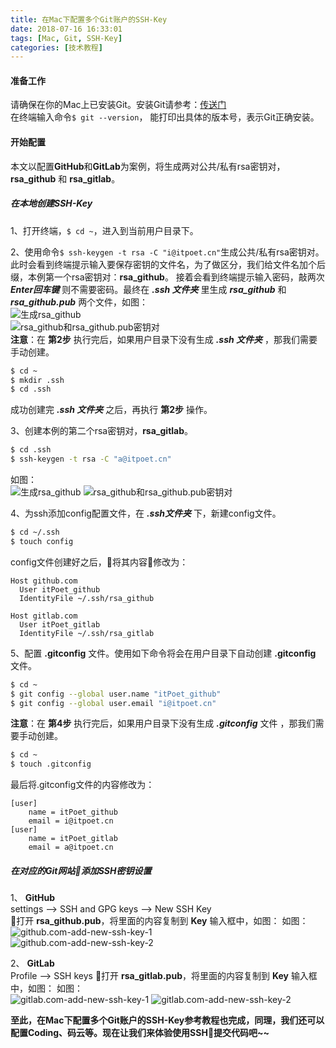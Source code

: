 ```yaml
---
title: 在Mac下配置多个Git账户的SSH-Key
date: 2018-07-16 16:33:01
tags: [Mac, Git, SSH-Key]
categories: [技术教程]
---
```

#### 准备工作
请确保在你的Mac上已安装Git。安装Git请参考：[传送门](https://git-scm.com/book/zh/v2/%E8%B5%B7%E6%AD%A5-%E5%AE%89%E8%A3%85-Git)  
在终端输入命令`$ git --version`， 能打印出具体的版本号，表示Git正确安装。

####  开始配置
本文以配置**GitHub**和**GitLab**为案例，将生成两对公共/私有rsa密钥对，**rsa_github** 和 **rsa_gitlab**。

##### 在本地创建SSH-Key
1、打开终端，`$ cd ~`，进入到当前用户目录下。  

2、使用命令`$ ssh-keygen -t rsa -C "i@itpoet.cn"`生成公共/私有rsa密钥对。此时会看到终端提示输入要保存密钥的文件名，为了做区分，我们给文件名加个后缀，本例第一个rsa密钥对：**rsa_github**。
接着会看到终端提示输入密码，敲两次 _**Enter回车键**_ 则不需要密码。最终在 _**.ssh 文件夹**_ 里生成 _**rsa_github**_ 和 _**rsa_github.pub**_ 两个文件，如图：  
![生成rsa_github](https://user-images.githubusercontent.com/24516169/43447613-6a4544ae-94de-11e8-8e91-07d6ef1e45e3.png)  
![rsa_github和rsa_github.pub密钥对](https://user-images.githubusercontent.com/24516169/43447618-6add7116-94de-11e8-9986-8b90bf50e098.png)  
**注意**：在 **第2步** 执行完后，如果用户目录下没有生成 _**.ssh 文件夹**_ ，那我们需要手动创建。  
```bash
$ cd ~
$ mkdir .ssh
$ cd .ssh
```
成功创建完 _**.ssh 文件夹**_ 之后，再执行 **第2步** 操作。  

3、创建本例的第二个rsa密钥对，**rsa_gitlab**。 
```bash
$ cd .ssh
$ ssh-keygen -t rsa -C "a@itpoet.cn"
```
如图：  
![生成rsa_github](https://user-images.githubusercontent.com/24516169/43447615-6a959e4a-94de-11e8-8f23-8fd2128ba6a7.png)
![rsa_github和rsa_github.pub密钥对](https://user-images.githubusercontent.com/24516169/43447619-6b104b72-94de-11e8-9a4b-4febc6458e4c.png)  

4、为ssh添加config配置文件，在 _**.ssh文件夹**_ 下，新建config文件。  
```bash
$ cd ~/.ssh
$ touch config
```
config文件创建好之后，将其内容修改为：
```
Host github.com
  User itPoet_github
  IdentityFile ~/.ssh/rsa_github

Host gitlab.com
  User itPoet_gitlab
  IdentityFile ~/.ssh/rsa_gitlab
```

5、配置 **.gitconfig** 文件。使用如下命令将会在用户目录下自动创建 **.gitconfig** 文件。
```bash
$ cd ~
$ git config --global user.name "itPoet_github"
$ git config --global user.email "i@itpoet.cn"
```

**注意**：在 **第4步** 执行完后，如果用户目录下没有生成 _**.gitconfig**_ 文件 ，那我们需要手动创建。

```bash
$ cd ~
$ touch .gitconfig
```
最后将.gitconfig文件的内容修改为：
```
[user]
    name = itPoet_github
    email = i@itpoet.cn
[user]
    name = itPoet_gitlab
    email = a@itpoet.cn
```
##### 在对应的Git网站添加SSH密钥设置
1、 **GitHub**  
settings --> SSH and GPG keys --> New SSH Key  
打开 **rsa_github.pub**，将里面的内容复制到 **Key** 输入框中，如图：
如图：  
![github.com-add-new-ssh-key-1](https://user-images.githubusercontent.com/24516169/43447624-6c25549e-94de-11e8-9584-527e2100964c.png)  
![github.com-add-new-ssh-key-2](https://user-images.githubusercontent.com/24516169/43447626-6c56a026-94de-11e8-9530-3ba0accc6a86.png)  


2、 **GitLab**  
Profile --> SSH keys
打开 **rsa_gitlab.pub**，将里面的内容复制到 **Key** 输入框中，如图：
如图：  
![gitlab.com-add-new-ssh-key-1](https://user-images.githubusercontent.com/24516169/43447628-6ca0b468-94de-11e8-95e5-377c7b85b97c.png)
![gitlab.com-add-new-ssh-key-2](https://user-images.githubusercontent.com/24516169/43447626-6c56a026-94de-11e8-9530-3ba0accc6a86.png)  

**至此，在Mac下配置多个Git账户的SSH-Key参考教程也完成，同理，我们还可以配置Coding、码云等。现在让我们来体验使用SSH提交代码吧~~**
